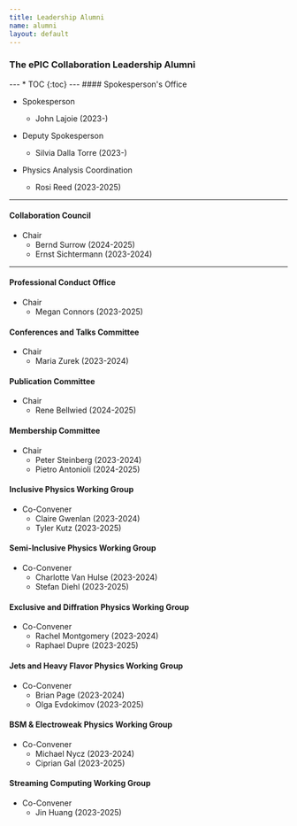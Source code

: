 ```yaml
---
title: Leadership Alumni
name: alumni
layout: default
---
```


<h3>The ePIC Collaboration Leadership Alumni</h3>
---
* TOC
{:toc}
---
#### Spokesperson's Office

* Spokesperson
   * John Lajoie (2023-)
* Deputy Spokesperson
   * Silvia Dalla Torre (2023-)

* Physics Analysis Coordination
  * Rosi Reed (2023-2025) 

---
#### Collaboration Council

* Chair
   * Bernd Surrow (2024-2025)
   * Ernst Sichtermann (2023-2024)

---
#### Professional Conduct Office

* Chair
   * Megan Connors (2023-2025)
 
#### Conferences and Talks Committee

* Chair
   * Maria Zurek (2023-2024)
 
#### Publication Committee

* Chair
   * Rene Bellwied (2024-2025)
 
#### Membership Committee

* Chair
   * Peter Steinberg   (2023-2024)
   * Pietro Antonioli  (2024-2025)

#### Inclusive Physics Working Group

* Co-Convener
  * Claire Gwenlan (2023-2024)
  * Tyler Kutz (2023-2025)

#### Semi-Inclusive Physics Working Group

* Co-Convener
  * Charlotte Van Hulse (2023-2024)
  * Stefan Diehl (2023-2025)

#### Exclusive and Diffration Physics Working Group

* Co-Convener
  * Rachel Montgomery (2023-2024)
  * Raphael Dupre (2023-2025)

#### Jets and Heavy Flavor Physics Working Group

* Co-Convener
  * Brian Page (2023-2024)
  * Olga Evdokimov (2023-2025)


#### BSM & Electroweak Physics Working Group

* Co-Convener
  * Michael Nycz (2023-2024)
  * Ciprian Gal (2023-2025)

#### Streaming Computing Working Group

* Co-Convener
  * Jin Huang (2023-2025)
